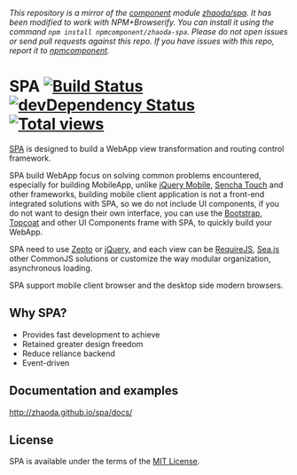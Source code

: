 *This repository is a mirror of the [component](http://component.io) module [zhaoda/spa](http://github.com/zhaoda/spa). It has been modified to work with NPM+Browserify. You can install it using the command `npm install npmcomponent/zhaoda-spa`. Please do not open issues or send pull requests against this repo. If you have issues with this repo, report it to [npmcomponent](https://github.com/airportyh/npmcomponent).*
# SPA [![Build Status](https://travis-ci.org/zhaoda/spa.png?branch=master)](https://travis-ci.org/zhaoda/spa) [![devDependency Status](https://david-dm.org/zhaoda/spa/dev-status.png)](https://david-dm.org/zhaoda/spa#info=devDependencies) [![Total views](https://sourcegraph.com/api/repos/github.com/zhaoda/spa/counters/views.png)](https://sourcegraph.com/github.com/zhaoda/spa)

[SPA](http://zhaoda.github.io/spa/docs/) is designed to build a WebApp view transformation and routing control framework.

SPA build WebApp focus on solving common problems encountered, especially for building MobileApp, unlike [jQuery Mobile](http://jquerymobile.com/), [Sencha Touch](http://www.sencha.com/products/touch/) and other frameworks, building mobile client application is not a front-end integrated solutions with SPA, so we do not include UI components, if you do not want to design their own interface, you can use the [Bootstrap](http://getbootstrap.com/), [Topcoat](http://topcoat.io/) and other UI Components frame with SPA, to quickly build your WebApp.

SPA need to use [Zepto](http://zeptojs.com/) or [jQuery](http://jquery.com/), and each view can be [RequireJS](http://requirejs.org/), [Sea.js](http://seajs.org/docs/) other CommonJS solutions or customize the way modular organization, asynchronous loading.

SPA support mobile client browser and the desktop side modern browsers.

## Why SPA?

* Provides fast development to achieve
* Retained greater design freedom
* Reduce reliance backend
* Event-driven

## Documentation and examples

<http://zhaoda.github.io/spa/docs/>

## License

SPA is available under the terms of the [MIT License](https://github.com/zhaoda/spa/blob/master/LICENSE).

